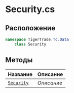 
# Security.cs
## Расположение
```csharp
namespace TigerTrade.Tc.Data  
    class Security
```

## Методы
| Название | Описание |
| --- | --- |
| [`Security`](./metody/Security.md) | *Описание* |

